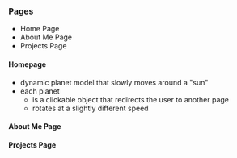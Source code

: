 ### Pages
* Home Page
* About Me Page
* Projects Page

#### Homepage
* dynamic planet model that slowly moves around a "sun"
* each planet
    * is a clickable object that redirects the user to another page
    * rotates at a slightly different speed

#### About Me Page

#### Projects Page